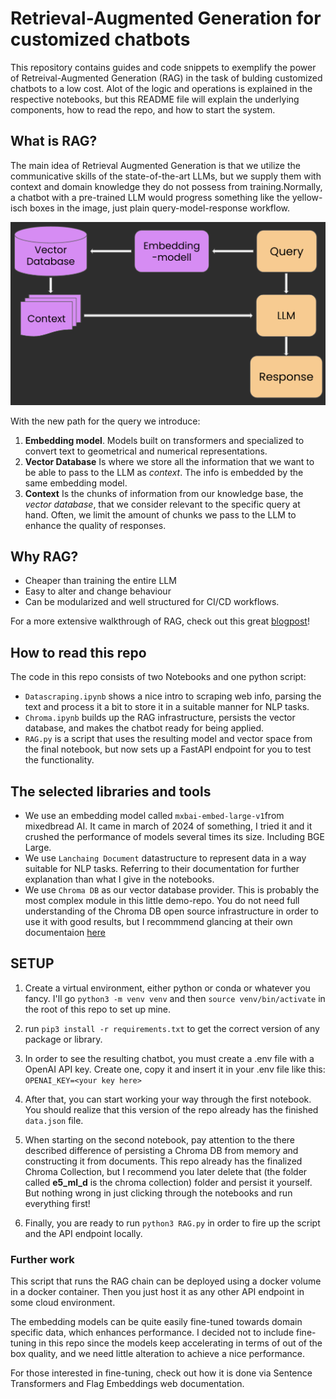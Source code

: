 # Retrieval-Augmented Generation for customized chatbots

This repository contains guides and code snippets to exemplify the power of Retreival-Augmented Generation (RAG) in the task of bulding customized chatbots to a low cost. Alot of the logic and operations is explained in the respective notebooks, but this README file will explain the underlying components, how to read the repo, and how to start the system.

## What is RAG?

The main idea of Retrieval Augmented Generation is that we utilize the communicative skills of the state-of-the-art LLMs, but we supply them with context and domain knowledge they do not possess from training.Normally, a chatbot with a pre-trained LLM would progress something like the yellow-isch boxes in the image, just plain query-model-response workflow.

![rag_image](./rag.png)

With the new path for the query we introduce:

1. **Embedding model**. Models built on transformers and specialized to convert text to geometrical and numerical representations.
2. **Vector Database** Is where we store all the information that we want to be able to pass to the LLM as _context_. The info is embedded by the same embedding model.
3. **Context** Is the chunks of information from our knowledge base, the _vector database_, that we consider relevant to the specific query at hand. Often, we limit the amount of chunks we pass to the LLM to enhance the quality of responses.

## Why RAG?

- Cheaper than training the entire LLM
- Easy to alter and change behaviour
- Can be modularized and well structured for CI/CD workflows.

For a more extensive walkthrough of RAG, check out this great [blogpost](https://www.rungalileo.io/blog/mastering-rag-how-to-architect-an-enterprise-rag-system)!

## How to read this repo

The code in this repo consists of two Notebooks and one python script:

- `Datascraping.ipynb` shows a nice intro to scraping web info, parsing the text and process it a bit to store it in a suitable manner for NLP tasks.
- `Chroma.ipynb` builds up the RAG infrastructure, persists the vector database, and makes the chatbot ready for being applied.
- `RAG.py` is a script that uses the resulting model and vector space from the final notebook, but now sets up a FastAPI endpoint for you to test the functionality.

## The selected libraries and tools

- We use an embedding model called `mxbai-embed-large-v1`from mixedbread AI. It came in march of 2024 of something, I tried it and it crushed the performance of models several times its size. Including BGE Large.
- We use `Lanchaing Document` datastructure to represent data in a way suitable for NLP tasks. Referring to their documentation for further explanation than what I give in the notebooks.
- We use `Chroma DB` as our vector database provider. This is probably the most complex module in this little demo-repo. You do not need full understanding of the Chroma DB open source infrastructure in order to use it with good results, but I recommmend glancing at their own documentaion [here](https://docs.trychroma.com/)

## SETUP

1. Create a virtual environment, either python or conda or whatever you fancy. I'll go `python3 -m venv venv`
   and then `source venv/bin/activate` in the root of this repo to set up mine.
2. run `pip3 install -r requirements.txt` to get the correct version of any package or library.
3. In order to see the resulting chatbot, you must create a .env file with a OpenAI API key. Create one, copy it and insert it in your .env file like this: `OPENAI_KEY=<your key here>`

4. After that, you can start working your way through the first notebook. You should realize that this version of the repo already has the finished `data.json` file.
5. When starting on the second notebook, pay attention to the there described difference of persisting a Chroma DB from memory and constructing it from documents. This repo already has the finalized Chroma Collection, but I recommend you later delete that (the folder called **e5_ml_d** is the chroma collection) folder and persist it yourself. But nothing wrong in just clicking through the notebooks and run everything first!

6. Finally, you are ready to run `python3 RAG.py` in order to fire up the script and the API endpoint locally.

### Further work

This script that runs the RAG chain can be deployed using a docker volume in a docker container. Then you just host it as any other API endpoint in some cloud environment.

The embedding models can be quite easily fine-tuned towards domain specific data, which enhances performance. I decided not to include fine-tuning in this repo since the models keep accelerating in terms of out of the box quality, and we need little alteration to achieve a nice performance.

For those interested in fine-tuning, check out how it is done via Sentence Transformers and Flag Embeddings web documentation.
